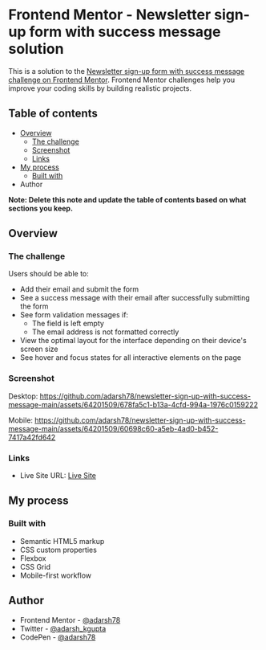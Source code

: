 # Frontend Mentor - Newsletter sign-up form with success message solution

This is a solution to the [Newsletter sign-up form with success message challenge on Frontend Mentor](https://www.frontendmentor.io/challenges/newsletter-signup-form-with-success-message-3FC1AZbNrv). Frontend Mentor challenges help you improve your coding skills by building realistic projects. 

## Table of contents

- [Overview](#overview)
  - [The challenge](#the-challenge)
  - [Screenshot](#screenshot)
  - [Links](#links)
- [My process](#my-process)
  - [Built with](#built-with)
- Author

**Note: Delete this note and update the table of contents based on what sections you keep.**

## Overview

### The challenge

Users should be able to:

- Add their email and submit the form
- See a success message with their email after successfully submitting the form
- See form validation messages if:
  - The field is left empty
  - The email address is not formatted correctly
- View the optimal layout for the interface depending on their device's screen size
- See hover and focus states for all interactive elements on the page

### Screenshot

Desktop: https://github.com/adarsh78/newsletter-sign-up-with-success-message-main/assets/64201509/678fa5c1-b13a-4cfd-994a-1976c0159222


Mobile: https://github.com/adarsh78/newsletter-sign-up-with-success-message-main/assets/64201509/60698c60-a5eb-4ad0-b452-7417a42fd642

### Links

- Live Site URL: [Live Site](https://adarsh78.github.io/newsletter-sign-up-with-success-message-main/)

## My process

### Built with

- Semantic HTML5 markup
- CSS custom properties
- Flexbox
- CSS Grid
- Mobile-first workflow


## Author

- Frontend Mentor - [@adarsh78](https://www.frontendmentor.io/profile/adarsh78)
- Twitter - [@adarsh_kgupta](https://twitter.com/adarsh_kgupta)
- CodePen - [@adarsh78](https://codepen.io/adarsh78)
